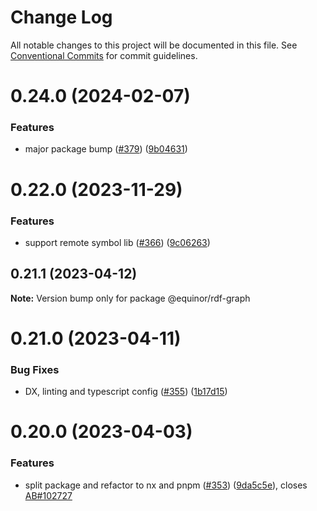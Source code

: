 # Change Log

All notable changes to this project will be documented in this file.
See [Conventional Commits](https://conventionalcommits.org) for commit guidelines.

# 0.24.0 (2024-02-07)


### Features

* major package bump ([#379](https://github.com/equinor/rdf-graph/issues/379)) ([9b04631](https://github.com/equinor/rdf-graph/commit/9b04631748457464b5ae534b9a765addf7ed1e37))





# 0.22.0 (2023-11-29)


### Features

* support remote symbol lib ([#366](https://github.com/equinor/rdf-graph/issues/366)) ([9c06263](https://github.com/equinor/rdf-graph/commit/9c06263e018a3ee1d8b812c89de7afc6a7696c06))





## 0.21.1 (2023-04-12)

**Note:** Version bump only for package @equinor/rdf-graph





# 0.21.0 (2023-04-11)


### Bug Fixes

* DX, linting and typescript config ([#355](https://github.com/equinor/rdf-graph/issues/355)) ([1b17d15](https://github.com/equinor/rdf-graph/commit/1b17d15178100e73c576973677ff03783056296b))


# 0.20.0 (2023-04-03)


### Features

* split package and refactor to nx and pnpm ([#353](https://github.com/equinor/rdf-graph/issues/353)) ([9da5c5e](https://github.com/equinor/rdf-graph/commit/9da5c5e442b9a7b2232224e509012b93e7167d69)), closes [AB#102727](https://github.com/AB/issues/102727)
